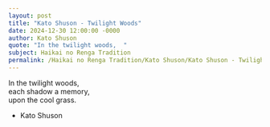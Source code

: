 ```yaml
---
layout: post
title: "Kato Shuson - Twilight Woods"
date: 2024-12-30 12:00:00 -0000
author: Kato Shuson
quote: "In the twilight woods,  "
subject: Haikai no Renga Tradition
permalink: /Haikai no Renga Tradition/Kato Shuson/Kato Shuson - Twilight Woods
---
```


In the twilight woods,  
each shadow a memory,  
upon the cool grass.

- Kato Shuson
